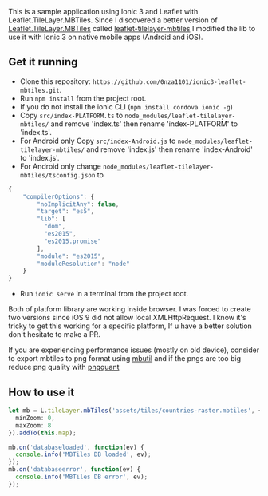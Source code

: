 This is a sample application using Ionic 3 and Leaflet with Leaflet.TileLayer.MBTiles.
Since I discovered a better version of [Leaflet.TileLayer.MBTiles](https://www.npmjs.com/package/Leaflet.TileLayer.MBTiles) called [leaflet-tilelayer-mbtiles](https://www.npmjs.com/package/leaflet-tilelayer-mbtiles) I modified the lib to use it with Ionic 3 on native mobile apps (Android and iOS).


 ## Get it running
 * Clone this repository: `https://github.com/0nza1101/ionic3-leaflet-mbtiles.git`.
 * Run `npm install` from the project root.
 * If you do not install the ionic CLI (`npm install cordova ionic -g`)
 * Copy `src/index-PLATFORM.ts` to `node_modules/leaflet-tilelayer-mbtiles/` and remove 'index.ts' then rename 'index-PLATFORM' to 'index.ts'.
 * For Android only Copy `src/index-Android.js` to `node_modules/leaflet-tilelayer-mbtiles/` and remove 'index.js' then rename 'index-Android' to 'index.js'.
 * For Android only change `node_modules/leaflet-tilelayer-mbtiles/tsconfig.json` to
 ```typescript
 {
     "compilerOptions": {
         "noImplicitAny": false,
         "target": "es5",
         "lib": [
           "dom",
           "es2015",
           "es2015.promise"
         ],
         "module": "es2015",
         "moduleResolution": "node"
     }
 }
 ```
 * Run `ionic serve` in a terminal from the project root.

 Both of platform library are working inside browser.
 I was forced to create two versions since iOS 9 did not allow local XMLHttpRequest.
 I know it's tricky to get this working for a specific platform, If u have a better solution don't hesitate to make a PR.
 
 If you are experiencing performance issues (mostly on old device), consider to export mbtiles to png format using [mbutil](https://github.com/mapbox/mbutil)
 and if the pngs are too big reduce png quality with [pngquant](https://pngquant.org/)

 ## How to use it
```typescript
let mb = L.tileLayer.mbTiles('assets/tiles/countries-raster.mbtiles', {
  minZoom: 0,
  maxZoom: 8
}).addTo(this.map);

mb.on('databaseloaded', function(ev) {
  console.info('MBTiles DB loaded', ev);
});
mb.on('databaseerror', function(ev) {
  console.info('MBTiles DB error', ev);
});

```
